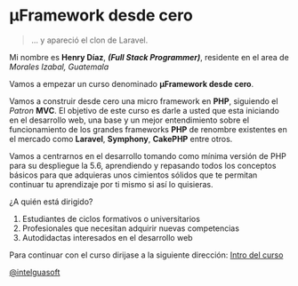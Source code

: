 # µFramework desde cero

>... y apareció el clon de Laravel.

Mi nombre es **Henry Díaz**, ***(Full Stack Programmer)***, residente en el area de _Morales Izabal, Guatemala_

Vamos a empezar un curso denominado **µFramework desde cero**.

Vamos a construir desde cero una micro framework en **PHP**, siguiendo el _Patron_ **MVC**. El objetivo de este curso es darle a usted que esta iniciando en el desarrollo web, una base y un mejor entendimiento sobre el funcionamiento de los grandes frameworks **PHP** de renombre existentes en el mercado como **Laravel**, **Symphony**, **CakePHP** entre otros.

Vamos a centrarnos en el desarrollo tomando como mínima versión de PHP para su despliegue la 5.6, aprendiendo y 
repasando todos los conceptos básicos para que adquieras unos cimientos sólidos que te permitan continuar tu 
aprendizaje por ti mismo si así lo quisieras.

¿A quién está dirigido?
1. Estudiantes de ciclos formativos o universitarios
1. Profesionales que necesitan adquirir nuevas competencias
1. Autodidactas interesados en el desarrollo web

Para continuar con el curso dirijase a la siguiente dirección: [Intro del curso](https://github.com/Intelguasoft/micro-framework-from-scratch/wiki)

[@intelguasoft](https://twitter.com/Intelguasoft)
